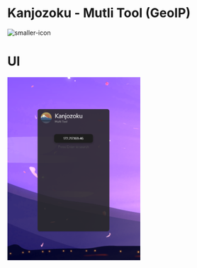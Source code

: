 # Kanjozoku - Mutli Tool (GeoIP)

![smaller-icon](https://user-images.githubusercontent.com/68202118/159353676-1556adc9-eea4-4ede-a63a-b9cef3837441.png)

# UI

<img src="./src/sc.png" alt="drawing" width="300"/>
